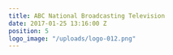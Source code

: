 ```yaml
---
title: ABC National Broadcasting Television
date: 2017-01-25 13:16:00 Z
position: 5
logo_image: "/uploads/logo-012.png"
---
```


